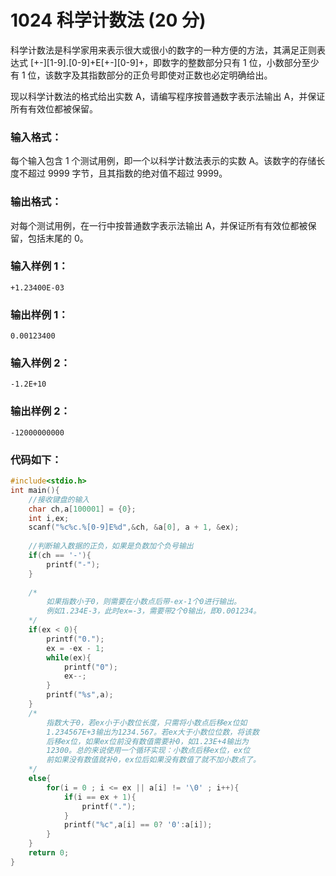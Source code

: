 # 1024 科学计数法 (20 分)
科学计数法是科学家用来表示很大或很小的数字的一种方便的方法，其满足正则表达式 [+-][1-9].[0-9]+E[+-][0-9]+，即数字的整数部分只有 1 位，小数部分至少有 1 位，该数字及其指数部分的正负号即使对正数也必定明确给出。

现以科学计数法的格式给出实数 A，请编写程序按普通数字表示法输出 A，并保证所有有效位都被保留。
### 输入格式：
每个输入包含 1 个测试用例，即一个以科学计数法表示的实数 A。该数字的存储长度不超过 9999 字节，且其指数的绝对值不超过 9999。
### 输出格式：
对每个测试用例，在一行中按普通数字表示法输出 A，并保证所有有效位都被保留，包括末尾的 0。
### 输入样例 1：
```
+1.23400E-03
```
### 输出样例 1：
```
0.00123400
```
### 输入样例 2：
```
-1.2E+10
```
### 输出样例 2：
```
-12000000000
```
### 代码如下：
```c
#include<stdio.h>
int main(){
    //接收键盘的输入
    char ch,a[100001] = {0};
    int i,ex;
    scanf("%c%c.%[0-9]E%d",&ch, &a[0], a + 1, &ex);
    
    //判断输入数据的正负，如果是负数加个负号输出 
    if(ch == '-'){
        printf("-");
    }
    
    /*
        如果指数小于0，则需要在小数点后带-ex-1个0进行输出。
        例如1.234E-3，此时ex=-3，需要带2个0输出，即0.001234。 
    */ 
    if(ex < 0){
        printf("0.");
        ex = -ex - 1;
        while(ex){
            printf("0");
            ex--;
        }
        printf("%s",a);
    } 
    /*
        指数大于0，若ex小于小数位长度，只需将小数点后移ex位如
        1.234567E+3输出为1234.567。若ex大于小数位位数，将该数
        后移ex位，如果ex位前没有数值需要补0，如1.23E+4输出为
        12300。总的来说使用一个循环实现：小数点后移ex位，ex位
        前如果没有数值就补0，ex位后如果没有数值了就不加小数点了。 
    */
    else{
        for(i = 0 ; i <= ex || a[i] != '\0' ; i++){
            if(i == ex + 1){
                printf(".");
            }
            printf("%c",a[i] == 0? '0':a[i]);
        }
    } 
    return 0;
}
```